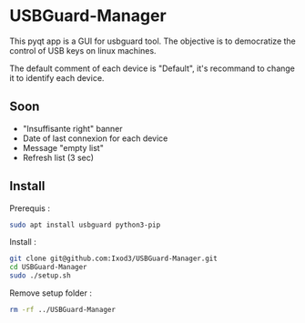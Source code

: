 # USBGuard-Manager

This pyqt app is a GUI for usbguard tool. The objective is to democratize the control of USB keys on linux machines.

The default comment of each device is "Default", it's recommand to change it to identify each device.

## Soon

- "Insuffisante right" banner
- Date of last connexion for each device
- Message "empty list"
- Refresh list (3 sec)

## Install

Prerequis :

```sh
sudo apt install usbguard python3-pip
```

Install :

```sh
git clone git@github.com:Ixod3/USBGuard-Manager.git
cd USBGuard-Manager
sudo ./setup.sh
```

Remove setup folder :

```sh
rm -rf ../USBGuard-Manager
```